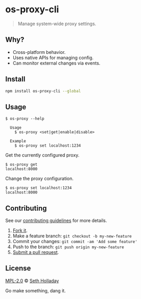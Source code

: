 # os-proxy-cli

> Manage system-wide proxy settings.

## Why?

 - Cross-platform behavior.
 - Uses native APIs for managing config.
 - Can monitor external changes via events.

## Install

````sh
npm install os-proxy-cli --global
````

## Usage

```
$ os-proxy --help

  Usage
    $ os-proxy <set|get|enable|disable>

  Example
    $ os-proxy set localhost:1234
```

Get the currently configured proxy.

```
$ os-proxy get
localhost:8000
```

Change the proxy configuration.

```
$ os-proxy set localhost:1234
localhost:8000
```

## Contributing

See our [contributing guidelines](https://github.com/sholladay/os-proxy-cli/blob/master/CONTRIBUTING.md "The guidelines for participating in this project.") for more details.

1. [Fork it](https://github.com/sholladay/os-proxy-cli/fork).
2. Make a feature branch: `git checkout -b my-new-feature`
3. Commit your changes: `git commit -am 'Add some feature'`
4. Push to the branch: `git push origin my-new-feature`
5. [Submit a pull request](https://github.com/sholladay/os-proxy-cli/compare "Submit code to this project for review.").

## License

[MPL-2.0](https://github.com/sholladay/os-proxy-cli/blob/master/LICENSE "The license for os-proxy-cli.") © [Seth Holladay](http://seth-holladay.com "Author of os-proxy-cli.")

Go make something, dang it.
